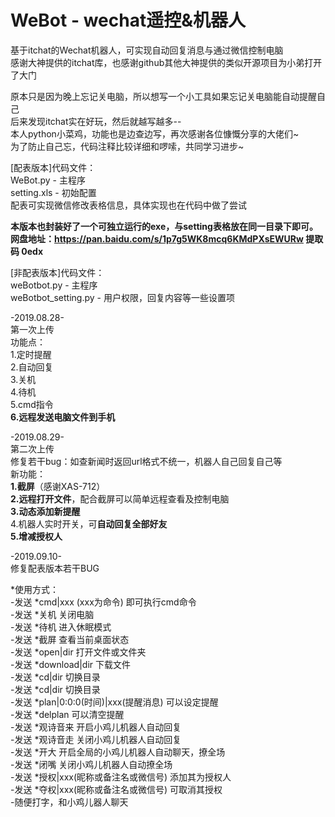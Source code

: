 # WeBot - wechat遥控&机器人
基于itchat的Wechat机器人，可实现自动回复消息与通过微信控制电脑  
感谢大神提供的itchat库，也感谢github其他大神提供的类似开源项目为小弟打开了大门  
  
原本只是因为晚上忘记关电脑，所以想写一个小工具如果忘记关电脑能自动提醒自己  
后来发现itchat实在好玩，然后就越写越多--  
本人python小菜鸡，功能也是边查边写，再次感谢各位慷慨分享的大佬们~  
为了防止自己忘，代码注释比较详细和啰嗦，共同学习进步~  

[配表版本]代码文件：  
WeBot.py - 主程序  
setting.xls - 初始配置  
配表可实现微信修改表格信息，具体实现也在代码中做了尝试  
  
**本版本也封装好了一个可独立运行的exe，与setting表格放在同一目录下即可。  
网盘地址：https://pan.baidu.com/s/1p7g5WK8mcq6KMdPXsEWURw 提取码 0edx**
  
  
[非配表版本]代码文件：  
weBotbot.py - 主程序  
weBotbot_setting.py - 用户权限，回复内容等一些设置项  
  
-2019.08.28-  
第一次上传  
功能点：  
1.定时提醒  
2.自动回复  
3.关机  
4.待机  
5.cmd指令  
**6.远程发送电脑文件到手机**  
    
-2019.08.29-  
第二次上传  
修复若干bug：如查新闻时返回url格式不统一，机器人自己回复自己等  
新功能：  
**1.截屏**（感谢XAS-712）  
**2.远程打开文件**，配合截屏可以简单远程查看及控制电脑  
**3.动态添加新提醒**  
4.机器人实时开关，可**自动回复全部好友**  
**5.增减授权人**  

-2019.09.10-  
修复配表版本若干BUG
  
*使用方式：  
-发送 *cmd|xxx (xxx为命令) 即可执行cmd命令  
-发送 *关机 关闭电脑  
-发送 *待机 进入休眠模式  
-发送 *截屏 查看当前桌面状态  
-发送 *open|dir 打开文件或文件夹  
-发送 *download|dir 下载文件  
-发送 *cd|dir 切换目录  
-发送 *cd|dir 切换目录  
-发送 *plan|0:0:0(时间)|xxx(提醒消息) 可以设定提醒  
-发送 *delplan 可以清空提醒  
-发送 *观诗音来 开启小鸡儿机器人自动回复  
-发送 *观诗音走 关闭小鸡儿机器人自动回复  
-发送 *开大 开启全局的小鸡儿机器人自动聊天，撩全场  
-发送 *闭嘴 关闭小鸡儿机器人自动撩全场  
-发送 *授权|xxx(昵称或备注名或微信号) 添加其为授权人  
-发送 *夺权|xxx(昵称或备注名或微信号) 可取消其授权  
-随便打字，和小鸡儿器人聊天  

